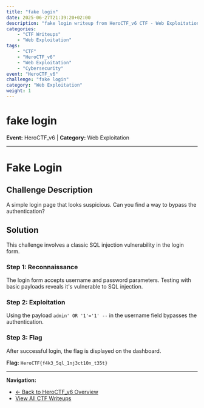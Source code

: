 ```yaml
---
title: "fake login"
date: 2025-06-27T21:39:20+02:00
description: "fake login writeup from HeroCTF_v6 CTF - Web Exploitation challenge"
categories:
    - "CTF Writeups"
    - "Web Exploitation"
tags:
    - "CTF"
    - "HeroCTF_v6"
    - "Web Exploitation"
    - "Cybersecurity"
event: "HeroCTF_v6"
challenge: "fake login"
category: "Web Exploitation"
weight: 1
---
```


# fake login

**Event:** HeroCTF_v6 | **Category:** Web Exploitation

---


# Fake Login

## Challenge Description

A simple login page that looks suspicious. Can you find a way to bypass the authentication?

## Solution

This challenge involves a classic SQL injection vulnerability in the login form.

### Step 1: Reconnaissance

The login form accepts username and password parameters. Testing with basic payloads reveals it's vulnerable to SQL injection.

### Step 2: Exploitation

Using the payload `admin' OR '1'='1' --` in the username field bypasses the authentication.

### Step 3: Flag

After successful login, the flag is displayed on the dashboard.

**Flag:** `HeroCTF{f4k3_5ql_1nj3ct10n_t35t}` 

---

**Navigation:**
- [← Back to HeroCTF_v6 Overview](/ctf/heroctf-v6/)
- [View All CTF Writeups](/ctf/)
